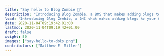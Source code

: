 ```yaml
---
title: "Say hello to Blog Zombie 👋"
description: "Introducing Blog Zombie, a BMS that makes adding blogs to your SPA easy."
lead: "Introducing Blog Zombie, a BMS that makes adding blogs to your SPA easy."
date: 2020-11-04T09:19:42+01:00
lastmod: 2020-11-04T09:19:42+01:00
draft: false
weight: 50
images: ["say-hello-to-doks.png"]
contributors: ["Matthew E. Miller"]
---
```

